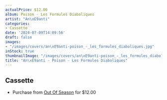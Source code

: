 ```yaml
---
actualPrice: $12.00
album: Poison - Les Formules Diaboliques
artist: "An\xE9anti"
categories:
- Cassette
date: '2024-07-09T14:09:56'
draft: false
images:
- "/images/covers/an\xE9anti-poison_-_les_formules_diaboliques.jpg"
inStock: true
thumbnailImage: "/images/covers/an\xE9anti-poison_-_les_formules_diaboliques-thumb.jpg"
title: "An\xE9anti - Poison - Les Formules Diaboliques"
---
```


## Cassette
* Purchase from [Out Of Season](https://www.outofseasonlabel.com/products/aneanti-les-formules-diaboliques-cassette-tape) for $12.00
